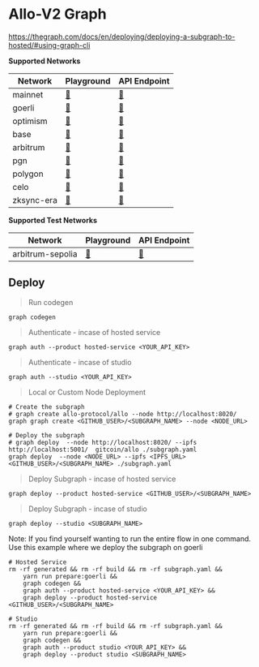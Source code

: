 # Allo-V2 Graph

https://thegraph.com/docs/en/deploying/deploying-a-subgraph-to-hosted/#using-graph-cli

**Supported Networks**

| Network         | Playground | API Endpoint |
|-----------------|------------|--------------|
| mainnet         | [🔗](https://thegraph.com/explorer/subgraph/allo-protocol/allo-v2-mainnet) | [🔗](https://api.thegraph.com/subgraphs/name/allo-protocol/allo-v2-mainnet) |
| goerli          | [🔗](https://thegraph.com/explorer/subgraph/allo-protocol/allo-v2-goerli) | [🔗](https://api.thegraph.com/subgraphs/name/allo-protocol/allo-v2-goerli) |
| optimism        | [🔗](https://thegraph.com/explorer/subgraph/allo-protocol/allo-v2-optimism) | [🔗](https://api.thegraph.com/subgraphs/name/allo-protocol/allo-v2-optimism) |
| base            | [🔗](https://thegraph.com/explorer/subgraph/allo-protocol/allo-v2-base) | [🔗](https://api.thegraph.com/subgraphs/name/allo-protocol/allo-v2-base) |
| arbitrum        | [🔗](https://thegraph.com/explorer/subgraph/allo-protocol/allo-v2-arbitrum) | [🔗](https://api.thegraph.com/subgraphs/name/allo-protocol/allo-v2-arbitrum) |
| pgn             | [🔗](todo) | [🔗](todo) |
| polygon         | [🔗](https://thegraph.com/explorer/subgraph/allo-protocol/allo-v2-polygon) | [🔗](https://api.thegraph.com/subgraphs/name/allo-protocol/allo-v2-polygon) |
| celo            | [🔗](https://thegraph.com/explorer/subgraph/allo-protocol/allo-v2-celo) | [🔗](https://api.thegraph.com/subgraphs/name/allo-protocol/allo-v2-celo) |
| zksync-era      | [🔗](https://thegraph.com/explorer/subgraph/allo-protocol/allo-v2-zksync-era) | [🔗](https://api.thegraph.com/subgraphs/name/allo-protocol/allo-v2-zksync-era) |

**Supported Test Networks**

| Network         | Playground | API Endpoint |
|-----------------|------------|--------------|
| arbitrum-sepolia| [🔗](https://thegraph.com/explorer/subgraph/allo-protocol/allo-v2-arbitrum-sepolia) | [🔗](https://api.thegraph.com/subgraphs/name/allo-protocol/allo-v2-arbitrum-sepolia) |


## Deploy

> Run codegen
```shell
graph codegen
```

> Authenticate - incase of hosted service
```shell
graph auth --product hosted-service <YOUR_API_KEY>
```

> Authenticate - incase of studio
```shell
graph auth --studio <YOUR_API_KEY>
```

> Local or Custom Node Deployment
```shell
# Create the subgraph
# graph create allo-protocol/allo --node http://localhost:8020/
graph graph create <GITHUB_USER>/<SUBGRAPH_NAME> --node <NODE_URL>

# Deploy the subgraph
# graph deploy  --node http://localhost:8020/ --ipfs http://localhost:5001/  gitcoin/allo ./subgraph.yaml
graph deploy  --node <NODE_URL> --ipfs <IPFS_URL>  <GITHUB_USER>/<SUBGRAPH_NAME> ./subgraph.yaml
```

> Deploy Subgraph - incase of hosted service
```shell
graph deploy --product hosted-service <GITHUB_USER>/<SUBGRAPH_NAME>
```

> Deploy Subgraph - incase of studio
```shell
graph deploy --studio <SUBGRAPH_NAME>
```

Note: If you find yourself wanting to run the entire flow in one command.
Use this example where we deploy the subgraph on goerli

```shell
# Hosted Service
rm -rf generated && rm -rf build && rm -rf subgraph.yaml &&
    yarn run prepare:goerli &&
    graph codegen &&
    graph auth --product hosted-service <YOUR_API_KEY> &&
    graph deploy --product hosted-service <GITHUB_USER>/<SUBGRAPH_NAME>

# Studio
rm -rf generated && rm -rf build && rm -rf subgraph.yaml &&
    yarn run prepare:goerli &&
    graph codegen &&
    graph auth --product studio <YOUR_API_KEY> &&
    graph deploy --product studio <SUBGRAPH_NAME>
```